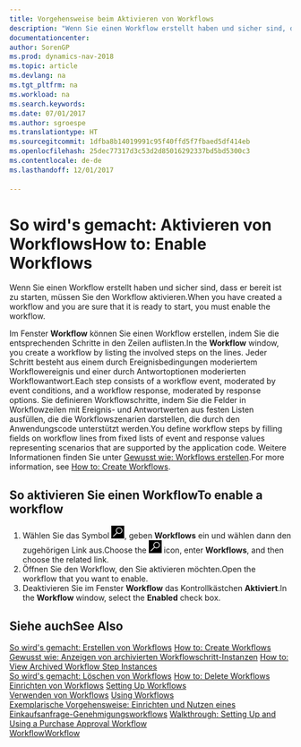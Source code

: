 ```yaml
---
title: Vorgehensweise beim Aktivieren von Workflows
description: "Wenn Sie einen Workflow erstellt haben und sicher sind, dass er bereit ist zu starten, müssen Sie den Workflow aktivieren."
documentationcenter: 
author: SorenGP
ms.prod: dynamics-nav-2018
ms.topic: article
ms.devlang: na
ms.tgt_pltfrm: na
ms.workload: na
ms.search.keywords: 
ms.date: 07/01/2017
ms.author: sgroespe
ms.translationtype: HT
ms.sourcegitcommit: 1dfba8b14019991c95f40ffd5f7fbaed5df414eb
ms.openlocfilehash: 25dec77317d3c53d2d85016292337bd5bd5300c3
ms.contentlocale: de-de
ms.lasthandoff: 12/01/2017

---
```

# <a name="how-to-enable-workflows"></a><span data-ttu-id="3cccb-103">So wird's gemacht: Aktivieren von Workflows</span><span class="sxs-lookup"><span data-stu-id="3cccb-103">How to: Enable Workflows</span></span>
<span data-ttu-id="3cccb-104">Wenn Sie einen Workflow erstellt haben und sicher sind, dass er bereit ist zu starten, müssen Sie den Workflow aktivieren.</span><span class="sxs-lookup"><span data-stu-id="3cccb-104">When you have created a workflow and you are sure that it is ready to start, you must enable the workflow.</span></span>  

 <span data-ttu-id="3cccb-105">Im Fenster **Workflow** können Sie einen Workflow erstellen, indem Sie die entsprechenden Schritte in den Zeilen auflisten.</span><span class="sxs-lookup"><span data-stu-id="3cccb-105">In the **Workflow** window, you create a workflow by listing the involved steps on the lines.</span></span> <span data-ttu-id="3cccb-106">Jeder Schritt besteht aus einem durch Ereignisbedingungen moderiertem Workflowereignis und einer durch Antwortoptionen moderierten Workflowantwort.</span><span class="sxs-lookup"><span data-stu-id="3cccb-106">Each step consists of a workflow event, moderated by event conditions, and a workflow response, moderated by response options.</span></span> <span data-ttu-id="3cccb-107">Sie definieren Workflowschritte, indem Sie die Felder in Workflowzeilen mit Ereignis- und Antwortwerten aus festen Listen ausfüllen, die die Workflowszenarien darstellen, die durch den Anwendungscode unterstützt werden.</span><span class="sxs-lookup"><span data-stu-id="3cccb-107">You define workflow steps by filling fields on workflow lines from fixed lists of event and response values representing scenarios that are supported by the application code.</span></span> <span data-ttu-id="3cccb-108">Weitere Informationen finden Sie unter [Gewusst wie: Workflows erstellen](across-how-to-create-workflows.md).</span><span class="sxs-lookup"><span data-stu-id="3cccb-108">For more information, see [How to: Create Workflows](across-how-to-create-workflows.md).</span></span>  

## <a name="to-enable-a-workflow"></a><span data-ttu-id="3cccb-109">So aktivieren Sie einen Workflow</span><span class="sxs-lookup"><span data-stu-id="3cccb-109">To enable a workflow</span></span>  
1.  <span data-ttu-id="3cccb-110">Wählen Sie das Symbol ![Nach Seite oder Bericht suchen](media/ui-search/search_small.png "Symbol Nach Seite oder Bericht suchen"), geben **Workflows** ein und wählen dann den zugehörigen Link aus.</span><span class="sxs-lookup"><span data-stu-id="3cccb-110">Choose the ![Search for Page or Report](media/ui-search/search_small.png "Search for Page or Report icon") icon, enter **Workflows**, and then choose the related link.</span></span>  
2.  <span data-ttu-id="3cccb-111">Öffnen Sie den Workflow, den Sie aktivieren möchten.</span><span class="sxs-lookup"><span data-stu-id="3cccb-111">Open the workflow that you want to enable.</span></span>  
3.  <span data-ttu-id="3cccb-112">Deaktivieren Sie im Fenster **Workflow** das Kontrollkästchen **Aktiviert**.</span><span class="sxs-lookup"><span data-stu-id="3cccb-112">In the **Workflow** window, select the **Enabled** check box.</span></span>  

## <a name="see-also"></a><span data-ttu-id="3cccb-113">Siehe auch</span><span class="sxs-lookup"><span data-stu-id="3cccb-113">See Also</span></span>  
 <span data-ttu-id="3cccb-114">[So wird's gemacht: Erstellen von Workflows](across-how-to-create-workflows.md) </span><span class="sxs-lookup"><span data-stu-id="3cccb-114">[How to: Create Workflows](across-how-to-create-workflows.md) </span></span>  
 <span data-ttu-id="3cccb-115">[Gewusst wie: Anzeigen von archivierten Workflowschritt-Instanzen](across-how-to-view-archived-workflow-step-instances.md) </span><span class="sxs-lookup"><span data-stu-id="3cccb-115">[How to: View Archived Workflow Step Instances](across-how-to-view-archived-workflow-step-instances.md) </span></span>  
 <span data-ttu-id="3cccb-116">[So wird's gemacht: Löschen von Workflows](across-how-to-delete-workflows.md) </span><span class="sxs-lookup"><span data-stu-id="3cccb-116">[How to: Delete Workflows](across-how-to-delete-workflows.md) </span></span>  
 <span data-ttu-id="3cccb-117">[Einrichten von Workflows](across-set-up-workflows.md) </span><span class="sxs-lookup"><span data-stu-id="3cccb-117">[Setting Up Workflows](across-set-up-workflows.md) </span></span>  
 <span data-ttu-id="3cccb-118">[Verwenden von Workflows](across-use-workflows.md) </span><span class="sxs-lookup"><span data-stu-id="3cccb-118">[Using Workflows](across-use-workflows.md) </span></span>  
 <span data-ttu-id="3cccb-119">[Exemplarische Vorgehensweise: Einrichten und Nutzen eines Einkaufsanfrage-Genehmigungsworkflows](walkthrough-setting-up-and-using-a-purchase-approval-workflow.md) </span><span class="sxs-lookup"><span data-stu-id="3cccb-119">[Walkthrough: Setting Up and Using a Purchase Approval Workflow](walkthrough-setting-up-and-using-a-purchase-approval-workflow.md) </span></span>  
 [<span data-ttu-id="3cccb-120">Workflow</span><span class="sxs-lookup"><span data-stu-id="3cccb-120">Workflow</span></span>](across-workflow.md)   

